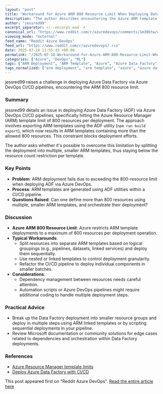 ```yaml
---
layout: "post"
title: "Workaround for Azure ARM 800 Resource Limit When Deploying Data Factory"
description: "The author describes encountering the Azure ARM template deployment resource limit (800 resources) during Azure Data Factory deployments via Azure DevOps CI/CD pipelines. They generate ARM templates with ADF utilities and seek solutions for breaking up or handling resource limits, such as deploying multiple, smaller ARM templates."
author: "jessred99"
excerpt_separator: <!--excerpt_end-->
canonical_url: "https://www.reddit.com/r/azuredevops/comments/1m30btw/workaround_for_azure_arm_800_resource_limit_while/"
viewing_mode: "external"
feed_name: "Reddit Azure DevOps"
feed_url: "https://www.reddit.com/r/azuredevops/.rss"
date: 2025-07-18 11:55:43 +00:00
permalink: "/2025-07-18-Workaround-for-Azure-ARM-800-Resource-Limit-When-Deploying-Data-Factory.html"
categories: ["Azure", "DevOps", "ML"]
tags: ["ARM Deployment", "ARM Template", "Azure", "Azure Data Factory", "Azure DevOps", "Ci/cd", "Community", "Continuous Delivery", "Data Factory Pipeline", "Deployment", "DevOps", "IaC", "ML", "Resource Limits"]
tags_normalized: ["arm deployment", "arm template", "azure", "azure data factory", "azure devops", "ci slash cd", "community", "continuous delivery", "data factory pipeline", "deployment", "devops", "iac", "ml", "resource limits"]
---
```


jessred99 raises a challenge in deploying Azure Data Factory via Azure DevOps CI/CD pipelines, encountering the ARM 800 resource limit.<!--excerpt_end-->

### Summary

jessred99 details an issue in deploying Azure Data Factory (ADF) via Azure DevOps CI/CD pipelines, specifically hitting the Azure Resource Manager (ARM) template limit of 800 resources per deployment. The approach involves exporting ARM templates using the ADF utility (`npm run build export`), which now results in ARM templates containing more than the allowed 800 resources. This constraint blocks deployment efforts.

The author asks whether it's possible to overcome this limitation by splitting the deployment into multiple, smaller ARM templates, thus staying below the resource count restriction per template.

### Key Points

- **Problem**: ARM deployment fails due to exceeding the 800-resource limit when deploying ADF via Azure DevOps.
- **Process**: ARM templates are generated using ADF utilities within a CI/CD pipeline.
- **Questions Raised**: Can one define more than 800 resources using multiple, smaller ARM templates, and orchestrate their deployment?

### Discussion

- **Azure ARM 800 Resource Limit**: Azure restricts ARM template deployments to a maximum of 800 resources per deployment operation.
- **Typical Workarounds**:
  - Split resources into separate ARM templates based on logical groupings (e.g., pipelines, datasets, linked services) and deploy them sequentially.
  - Use nested or linked templates to control deployment granularity.
  - Refactor the CI/CD pipeline to deploy individual components in smaller batches.
- **Considerations**:
  - Dependency management between resources needs careful attention.
  - Automation scripts or Azure DevOps pipelines might require additional coding to handle multiple deployment steps.

### Practical Advice

- Break up the Data Factory deployment into smaller resource groups and deploy in multiple steps using ARM linked templates or by scripting sequential deployments in your pipeline.
- Review Microsoft documentation or community solutions for edge cases related to dependencies and orchestration within Data Factory deployments.

### References

- [Azure Resource Manager template limits](https://docs.microsoft.com/azure/azure-resource-manager/management/azure-subscription-service-limits)
- [Deploy Azure Data Factory with CI/CD](https://docs.microsoft.com/azure/data-factory/continuous-integration-deployment)

This post appeared first on "Reddit Azure DevOps". [Read the entire article here](https://www.reddit.com/r/azuredevops/comments/1m30btw/workaround_for_azure_arm_800_resource_limit_while/)
